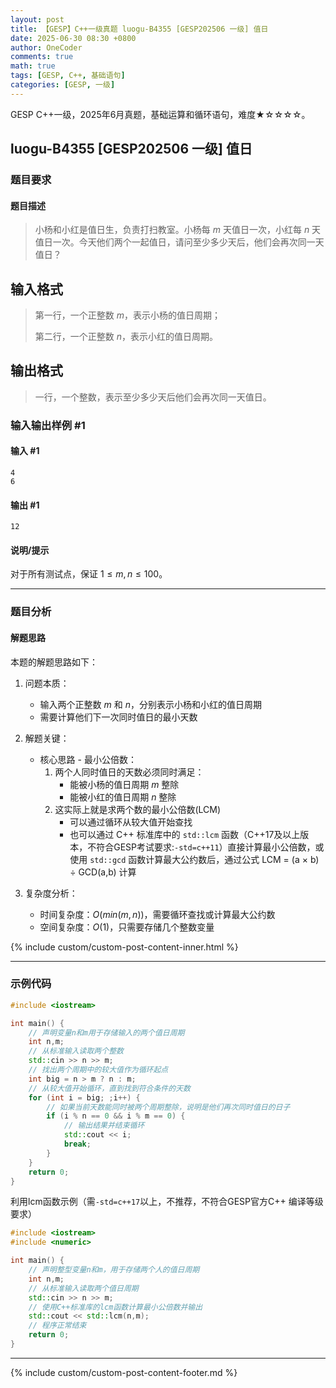 ```yaml
---
layout: post
title: 【GESP】C++一级真题 luogu-B4355 [GESP202506 一级] 值日
date: 2025-06-30 08:30 +0800
author: OneCoder
comments: true
math: true
tags: [GESP, C++, 基础语句]
categories: [GESP, 一级]
---
```

GESP C++一级，2025年6月真题，基础运算和循环语句，难度★☆☆☆☆。

<!--more-->

## luogu-B4355 [GESP202506 一级] 值日

### 题目要求

#### 题目描述

>小杨和小红是值日生，负责打扫教室。小杨每 $m$ 天值日一次，小红每 $n$ 天值日一次。今天他们两个一起值日，请问至少多少天后，他们会再次同一天值日？

## 输入格式

>第一行，一个正整数 $m$，表示小杨的值日周期；
>
>第二行，一个正整数 $n$，表示小红的值日周期。

## 输出格式

>一行，一个整数，表示至少多少天后他们会再次同一天值日。

### 输入输出样例 #1

#### 输入 #1

```plaintext
4
6
```

#### 输出 #1

```plaintext
12
```

#### 说明/提示

对于所有测试点，保证 $1 \leq m, n \leq 100$。

---

### 题目分析

#### 解题思路

本题的解题思路如下：

1. 问题本质：
   - 输入两个正整数 $m$ 和 $n$，分别表示小杨和小红的值日周期
   - 需要计算他们下一次同时值日的最小天数

2. 解题关键：
   - 核心思路 - 最小公倍数：
     1. 两个人同时值日的天数必须同时满足：
        - 能被小杨的值日周期 $m$ 整除
        - 能被小红的值日周期 $n$ 整除
     2. 这实际上就是求两个数的最小公倍数(LCM)
        - 可以通过循环从较大值开始查找
        - 也可以通过 C++ 标准库中的 `std::lcm` 函数（C++17及以上版本，不符合GESP考试要求:`-std=c++11`）直接计算最小公倍数，或使用 `std::gcd` 函数计算最大公约数后，通过公式 LCM = (a × b) ÷ GCD(a,b) 计算

3. 复杂度分析：
   - 时间复杂度：$O(min(m,n))$，需要循环查找或计算最大公约数
   - 空间复杂度：$O(1)$，只需要存储几个整数变量

{% include custom/custom-post-content-inner.html %}

---

### 示例代码

```cpp
#include <iostream>

int main() {
    // 声明变量n和m用于存储输入的两个值日周期
    int n,m;
    // 从标准输入读取两个整数
    std::cin >> n >> m;
    // 找出两个周期中的较大值作为循环起点
    int big = n > m ? n : m;
    // 从较大值开始循环，直到找到符合条件的天数
    for (int i = big; ;i++) {
        // 如果当前天数能同时被两个周期整除，说明是他们再次同时值日的日子
        if (i % n == 0 && i % m == 0) {
            // 输出结果并结束循环
            std::cout << i;
            break;
        }
    }
    return 0;
}        
```

利用lcm函数示例（需`-std=c++17`以上，不推荐，不符合GESP官方C++ 编译等级要求）

```cpp
#include <iostream>
#include <numeric>

int main() {
    // 声明整型变量n和m，用于存储两个人的值日周期
    int n,m;
    // 从标准输入读取两个值日周期
    std::cin >> n >> m;
    // 使用C++标准库的lcm函数计算最小公倍数并输出
    std::cout << std::lcm(n,m);
    // 程序正常结束
    return 0;
}
```

---

{% include custom/custom-post-content-footer.md %}
